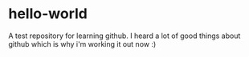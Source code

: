 # hello-world
A test repository for learning github. I heard a lot of good things about github which is why i'm working it out now :)
